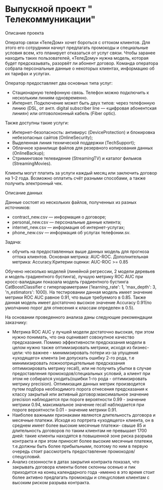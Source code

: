 # Выпускной проект " Телекоммуникации" 

Описание проекта

Оператор связи «ТелеДом» хочет бороться с оттоком клиентов. Для этого его сотрудники начнут предлагать промокоды и специальные условия всем, кто планирует отказаться от услуг связи. Чтобы заранее находить таких пользователей, «ТелеДому» нужна модель, которая будет предсказывать, разорвёт ли абонент договор. Команда оператора собрала персональные данные о некоторых клиентах, информацию об их тарифах и услугах.

Оператор предоставляет два основных типа услуг:
 - Стационарную телефонную связь. Телефон можно подключить к нескольким линиям одновременно.
 - Интернет. Подключение может быть двух типов: через телефонную линию (DSL, от англ. digital subscriber line — «цифровая абонентская линия») или оптоволоконный кабель (Fiber optic).

Также доступны такие услуги:
 - Интернет-безопасность: антивирус (DeviceProtection) и блокировка небезопасных сайтов (OnlineSecurity);
 - Выделенная линия технической поддержки (TechSupport);
 - Облачное хранилище файлов для резервного копирования данных (OnlineBackup);
 - Стриминговое телевидение (StreamingTV) и каталог фильмов (StreamingMovies).

Клиенты могут платить за услуги каждый месяц или заключить договор на 1–2 года. Возможно оплатить счёт разными способами, а также получить электронный чек.

Описание данных

Данные состоят из нескольких файлов, полученных из разных источников:
 - contract_new.csv — информация о договоре;
 - personal_new.csv — персональные данные клиента;
 - internet_new.csv — информация об интернет-услугах;
 - phone_new.csv — информация об услугах телефонии.sv.

Задача:
- обучить на предоставленных выше данных модель для прогноза оттока клиентов. Основная метрика: AUC-ROC. Дополнительная метрика: Accuracy.Критерии оценки: AUC-ROC >= 0.85


Обучено несколько моделей (линейной регрессии, 2 модели деревьев и модель градиентного бустинга), лучшую метрику ROC AUC при кросс-валидации показала модель градиентного бустинга  CatBoostClassifier с гиперпараметрами (‘learning_rate': 1, 'max_depth': 3, 'n_estimators': 1000). На тестировании данная модель имеет значение метрики ROC AUC равное 0.91, что выше требуемого в 0.85. Также данная модель имеет достаточно высокое значение Accuracy 0.91(по умолчанию порог для отнесения к классам определен в 0.5).

На основании проведенного анализа даны следующие рекомендации заказчику:
 - Метрика ROC AUC у лучшей модели достаточно высокая, при этом нужно понимать, что она оценивает совокупное качество предсказания. Помимо эффективности предсказания модели в целом нужно также оптимизировать метрики, исходя из бизнес-цели: что важнее - минимизировать потери из-за упущения «уходящего» клиента (не допускать ошибку 2-го рода, т.е минимизировать ложноотрицательные предсказания оптимизировать метрику recall), или не получить убытки в случае предоставления промокодов/специальных условий, а клиент при этом не собирался уходить(ошибки 1-го рода - оптимизировать метрику precision). Оптимизация данных метрик производится путем подбора необходимого порога отнесения предсказания к классу закрытый или активный договор:максимальное значение precision наблюдается при пороге вероятности 0.99 - значение метрики 0.94, максимальное значение recall наблюдается при пороге вероятности 0.01 - значение метрики 0.91.
 - Наиболее важными признаками являются длительность договора и месячные платежи. Исходя из портрета «уходящего» клиента, он в среднем имеет более высокие месячные платежи- свыше 85 и длительность договоров по таким клиентам не превышает 1700 дней: такие клиенты находятся в повышенной зоне риска разрыва контракта и при этом приносят более высокие месячные платежи, т.е.должны быть более прибыльными, поэтому по ним в первую очередь стоит рассмотреть предоставление промокодов/спецусловий.
 - Анализ сезонности в датах закрытия контракта показал, что закрывать договора клиенты более склонны осенью и пик приходится на конец календарного года -именно в это время стоит более активно предлагать промокоды и спецусловия клиентам с высоким риском разрыва контракта.
